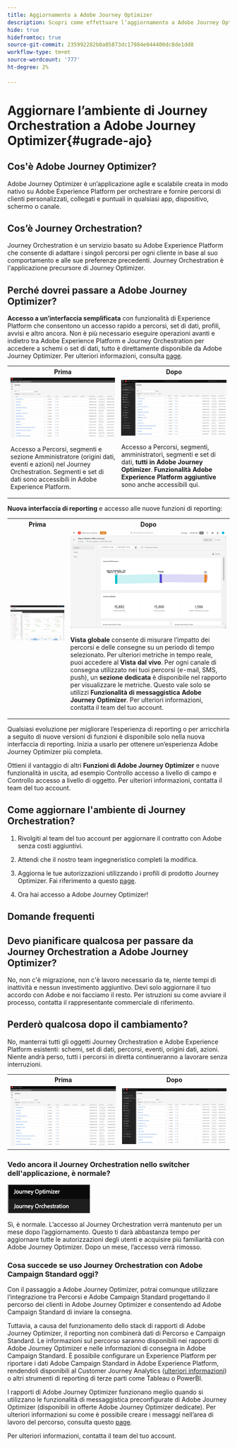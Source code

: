 ```yaml
---
title: Aggiornamento a Adobe Journey Optimizer
description: Scopri come effettuare l’aggiornamento a Adobe Journey Optimizer
hide: true
hidefromtoc: true
source-git-commit: 235992282b0a05873dc17984e044400dc8de1dd8
workflow-type: tm+mt
source-wordcount: '777'
ht-degree: 2%

---
```



# Aggiornare l’ambiente di Journey Orchestration a Adobe Journey Optimizer{#ugrade-ajo}

## Cos&#39;è Adobe Journey Optimizer?

Adobe Journey Optimizer è un’applicazione agile e scalabile creata in modo nativo su Adobe Experience Platform per orchestrare e fornire percorsi di clienti personalizzati, collegati e puntuali in qualsiasi app, dispositivo, schermo o canale. &#x200B;

## Cos’è Journey Orchestration?

Journey Orchestration è un servizio basato su Adobe Experience Platform che consente di adattare i singoli percorsi per ogni cliente in base al suo comportamento e alle sue preferenze precedenti. Journey Orchestration è l&#39;applicazione precursore di Journey Optimizer.

## Perché dovrei passare a Adobe Journey Optimizer?

**Accesso a un’interfaccia semplificata** con funzionalità di Experience Platform che consentono un accesso rapido a percorsi, set di dati, profili, avvisi e altro ancora. Non è più necessario eseguire operazioni avanti e indietro tra Adobe Experience Platform e Journey Orchestration per accedere a schemi o set di dati, tutto è direttamente disponibile da Adobe Journey Optimizer. Per ulteriori informazioni, consulta [page](https://experienceleague.adobe.com/docs/journey-optimizer/using/get-started/user-interface.html).

<table>
<tr>
<th>Prima</th>
<th>Dopo</th>
</tr>
<tr>
<td><img src="../assets/migration-ajo-1.png"><p>Accesso a Percorsi, segmenti e sezione Amministratore (origini dati, eventi e azioni) nel Journey Orchestration. Segmenti e set di dati sono accessibili in Adobe Experience Platform. </p></td>
<td><img src="../assets/migration-ajo-2.png"><p>Accesso a Percorsi, segmenti, amministratori, segmenti e set di dati, <strong>tutti in Adobe Journey Optimizer</strong>. <strong>Funzionalità Adobe Experience Platform aggiuntive</strong> sono anche accessibili qui.</p></td>
</tr>
</table>

**Nuova interfaccia di reporting** e accesso alle nuove funzioni di reporting:

<table>
<tr>
<th>Prima</th>
<th>Dopo</th>
</tr>
<tr>
<td><img src="../assets/migration-ajo-5.png"></td>
<td><img src="../assets/migration-ajo-6.png"><p><strong>Vista globale</strong> consente di misurare l’impatto dei percorsi e delle consegne su un periodo di tempo selezionato. Per ulteriori metriche in tempo reale, puoi accedere al <strong>Vista dal vivo</strong>. Per ogni canale di consegna utilizzato nei tuoi percorsi (e-mail, SMS, push), un <strong>sezione dedicata</strong> è disponibile nel rapporto per visualizzare le metriche. Questo vale solo se utilizzi <strong>Funzionalità di messaggistica Adobe Journey Optimizer</strong>. Per ulteriori informazioni, contatta il team del tuo account.</p></td>
</tr>
</table>

Qualsiasi evoluzione per migliorare l’esperienza di reporting o per arricchirla a seguito di nuove versioni di funzioni è disponibile solo nella nuova interfaccia di reporting. Inizia a usarlo per ottenere un’esperienza Adobe Journey Optimizer più completa.

Ottieni il vantaggio di altri **Funzioni di Adobe Journey Optimizer** e nuove funzionalità in uscita, ad esempio Controllo accesso a livello di campo e Controllo accesso a livello di oggetto. Per ulteriori informazioni, contatta il team del tuo account.

## Come aggiornare l&#39;ambiente di Journey Orchestration?

1. Rivolgiti al team del tuo account per aggiornare il contratto con Adobe senza costi aggiuntivi.

1. Attendi che il nostro team ingegneristico completi la modifica.

1. Aggiorna le tue autorizzazioni utilizzando i profili di prodotto Journey Optimizer. Fai riferimento a questo [page](https://experienceleague.adobe.com/docs/journey-optimizer/using/administration/ootb-product-profiles.html?lang=it).

1. Ora hai accesso a Adobe Journey Optimizer!

## Domande frequenti

## Devo pianificare qualcosa per passare da Journey Orchestration a Adobe Journey Optimizer?

No, non c&#39;è migrazione, non c&#39;è lavoro necessario da te, niente tempi di inattività e nessun investimento aggiuntivo. Devi solo aggiornare il tuo accordo con Adobe e noi facciamo il resto. Per istruzioni su come avviare il processo, contatta il rappresentante commerciale di riferimento.

## Perderò qualcosa dopo il cambiamento?

No, manterrai tutti gli oggetti Journey Orchestration e Adobe Experience Platform esistenti: schemi, set di dati, percorsi, eventi, origini dati, azioni. Niente andrà perso, tutti i percorsi in diretta continueranno a lavorare senza interruzioni.

<table>
<tr>
<th>Prima</th>
<th>Dopo</th>
</tr>
<tr>
<td><img src="../assets/migration-ajo-7.png"></td>
<td><img src="../assets/migration-ajo-8.png"></td>
</tr>
</table>

### Vedo ancora il Journey Orchestration nello switcher dell&#39;applicazione, è normale?

![](../assets/migration-ajo-9.png)

Sì, è normale. L’accesso al Journey Orchestration verrà mantenuto per un mese dopo l’aggiornamento. Questo ti darà abbastanza tempo per aggiornare tutte le autorizzazioni degli utenti e acquisire più familiarità con Adobe Journey Optimizer. Dopo un mese, l’accesso verrà rimosso.

### Cosa succede se uso Journey Orchestration con Adobe Campaign Standard oggi?

Con il passaggio a Adobe Journey Optimizer, potrai comunque utilizzare l’integrazione tra Percorsi e Adobe Campaign Standard progettando il percorso dei clienti in Adobe Journey Optimizer e consentendo ad Adobe Campaign Standard di inviare la consegna.

Tuttavia, a causa del funzionamento dello stack di rapporti di Adobe Journey Optimizer, il reporting non combinerà dati di Percorso e Campaign Standard. Le informazioni sul percorso saranno disponibili nei rapporti di Adobe Journey Optimizer e nelle informazioni di consegna in Adobe Campaign Standard. È possibile configurare un Experience Platform per riportare i dati Adobe Campaign Standard in Adobe Experience Platform, rendendoli disponibili al Customer Journey Analytics ([ulteriori informazioni](https://business.adobe.com/products/experience-platform/customer-journey-analytics.html)) o altri strumenti di reporting di terze parti come Tableau o PowerBI.

I rapporti di Adobe Journey Optimizer funzionano meglio quando si utilizzano le funzionalità di messaggistica preconfigurate di Adobe Journey Optimizer (disponibili in offerte Adobe Journey Optimizer dedicate). Per ulteriori informazioni su come è possibile creare i messaggi nell’area di lavoro del percorso, consulta questo [page](https://experienceleague.adobe.com/docs/journey-optimizer/using/messages/messages-in-journeys.html).

Per ulteriori informazioni, contatta il team del tuo account.